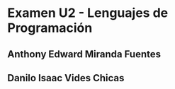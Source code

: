 # Examen U2 - Lenguajes de Programación

## Anthony Edward Miranda Fuentes

## Danilo Isaac Vides Chicas
